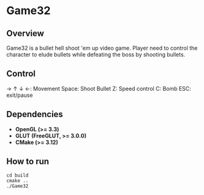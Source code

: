 # Game32

## Overview

Game32 is a bullet hell shoot 'em up video game. Player need to control the character to elude bullets while defeating the boss by shooting bullets.

## Control
→ ↑ ↓ ←: Movement
Space: Shoot Bullet
Z: Speed control
C: Bomb
ESC: exit/pause

## Dependencies

- **OpenGL (>= 3.3)**
- **GLUT (FreeGLUT, >= 3.0.0)**
- **CMake (>= 3.12)**

## How to run

```
cd build
cmake ..
./Game32
```

